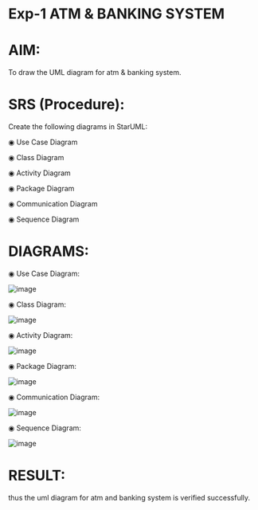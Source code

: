 # Exp-1 ATM & BANKING SYSTEM

# AIM:

To draw the UML diagram for atm & banking system.

# SRS (Procedure):
Create the following diagrams in StarUML:

◉ Use Case Diagram

◉ Class Diagram

◉ Activity Diagram

◉ Package Diagram

◉ Communication Diagram

◉ Sequence Diagram

# DIAGRAMS:

◉ Use Case Diagram:

![image](https://github.com/user-attachments/assets/0b1e9e29-54b0-40c4-bb8d-c9ec63661c0e)

◉ Class Diagram:

![image](https://github.com/user-attachments/assets/0a2fcf50-c03f-4511-ac89-f67d88f3eda8)

◉ Activity Diagram:

![image](https://github.com/user-attachments/assets/25fb138c-5bf6-41e9-b466-b2031e6865a9)


◉ Package Diagram:

![image](https://github.com/user-attachments/assets/6792b9ea-e1f8-4348-9d28-12bb2c9562b8)


◉ Communication Diagram:

![image](https://github.com/user-attachments/assets/2678da7e-224c-42b6-8475-34177cdd2dc1)


◉ Sequence Diagram:

![image](https://github.com/user-attachments/assets/50adb23f-41d2-470f-b0ff-422184a06b33)


# RESULT:

thus the uml diagram for atm and banking system is verified successfully.
